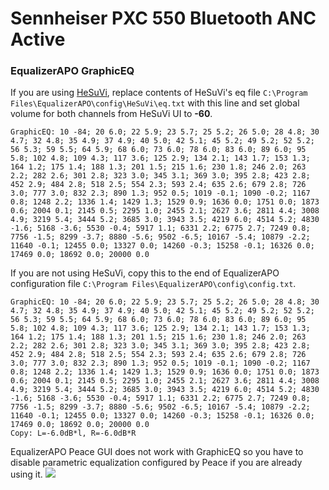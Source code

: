 # Sennheiser PXC 550 Bluetooth ANC Active
### EqualizerAPO GraphicEQ
If you are using [HeSuVi](https://sourceforge.net/projects/hesuvi/), replace contents of HeSuVi's eq file `C:\Program Files\EqualizerAPO\config\HeSuVi\eq.txt` with this line and set global volume for both channels from HeSuVi UI to **-60**.
```
GraphicEQ: 10 -84; 20 6.0; 22 5.9; 23 5.7; 25 5.2; 26 5.0; 28 4.8; 30 4.7; 32 4.8; 35 4.9; 37 4.9; 40 5.0; 42 5.1; 45 5.2; 49 5.2; 52 5.2; 56 5.3; 59 5.5; 64 5.9; 68 6.0; 73 6.0; 78 6.0; 83 6.0; 89 6.0; 95 5.8; 102 4.8; 109 4.3; 117 3.6; 125 2.9; 134 2.1; 143 1.7; 153 1.3; 164 1.2; 175 1.4; 188 1.3; 201 1.5; 215 1.6; 230 1.8; 246 2.0; 263 2.2; 282 2.6; 301 2.8; 323 3.0; 345 3.1; 369 3.0; 395 2.8; 423 2.8; 452 2.9; 484 2.8; 518 2.5; 554 2.3; 593 2.4; 635 2.6; 679 2.8; 726 3.0; 777 3.0; 832 2.3; 890 1.3; 952 0.5; 1019 -0.1; 1090 -0.2; 1167 0.8; 1248 2.2; 1336 1.4; 1429 1.3; 1529 0.9; 1636 0.0; 1751 0.0; 1873 0.6; 2004 0.1; 2145 0.5; 2295 1.0; 2455 2.1; 2627 3.6; 2811 4.4; 3008 4.9; 3219 5.4; 3444 5.2; 3685 3.0; 3943 3.5; 4219 6.0; 4514 5.2; 4830 -1.6; 5168 -3.6; 5530 -0.4; 5917 1.1; 6331 2.2; 6775 2.7; 7249 0.8; 7756 -1.5; 8299 -3.7; 8880 -5.6; 9502 -6.5; 10167 -5.4; 10879 -2.2; 11640 -0.1; 12455 0.0; 13327 0.0; 14260 -0.3; 15258 -0.1; 16326 0.0; 17469 0.0; 18692 0.0; 20000 0.0
```
If you are not using HeSuVi, copy this to the end of EqualizerAPO configuration file `C:\Program Files\EqualizerAPO\config\config.txt`.
```
GraphicEQ: 10 -84; 20 6.0; 22 5.9; 23 5.7; 25 5.2; 26 5.0; 28 4.8; 30 4.7; 32 4.8; 35 4.9; 37 4.9; 40 5.0; 42 5.1; 45 5.2; 49 5.2; 52 5.2; 56 5.3; 59 5.5; 64 5.9; 68 6.0; 73 6.0; 78 6.0; 83 6.0; 89 6.0; 95 5.8; 102 4.8; 109 4.3; 117 3.6; 125 2.9; 134 2.1; 143 1.7; 153 1.3; 164 1.2; 175 1.4; 188 1.3; 201 1.5; 215 1.6; 230 1.8; 246 2.0; 263 2.2; 282 2.6; 301 2.8; 323 3.0; 345 3.1; 369 3.0; 395 2.8; 423 2.8; 452 2.9; 484 2.8; 518 2.5; 554 2.3; 593 2.4; 635 2.6; 679 2.8; 726 3.0; 777 3.0; 832 2.3; 890 1.3; 952 0.5; 1019 -0.1; 1090 -0.2; 1167 0.8; 1248 2.2; 1336 1.4; 1429 1.3; 1529 0.9; 1636 0.0; 1751 0.0; 1873 0.6; 2004 0.1; 2145 0.5; 2295 1.0; 2455 2.1; 2627 3.6; 2811 4.4; 3008 4.9; 3219 5.4; 3444 5.2; 3685 3.0; 3943 3.5; 4219 6.0; 4514 5.2; 4830 -1.6; 5168 -3.6; 5530 -0.4; 5917 1.1; 6331 2.2; 6775 2.7; 7249 0.8; 7756 -1.5; 8299 -3.7; 8880 -5.6; 9502 -6.5; 10167 -5.4; 10879 -2.2; 11640 -0.1; 12455 0.0; 13327 0.0; 14260 -0.3; 15258 -0.1; 16326 0.0; 17469 0.0; 18692 0.0; 20000 0.0
Copy: L=-6.0dB*l, R=-6.0dB*R
```
EqualizerAPO Peace GUI does not work with GraphicEQ so you have to disable parametric equalization configured by Peace if you are already using it.
![](https://raw.githubusercontent.com/jaakkopasanen/AutoEq/master/results/Sonoma%20Model%20One/innerfidelity/onear/Sennheiser%20PXC%20550%20Bluetooth%20ANC%20Active/Sennheiser%20PXC%20550%20Bluetooth%20ANC%20Active.png)
